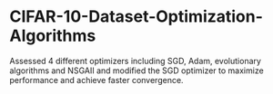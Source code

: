 # CIFAR-10-Dataset-Optimization-Algorithms
Assessed 4 different optimizers including SGD, Adam, evolutionary algorithms and NSGAII and modified the SGD optimizer to maximize performance and achieve faster convergence. 
